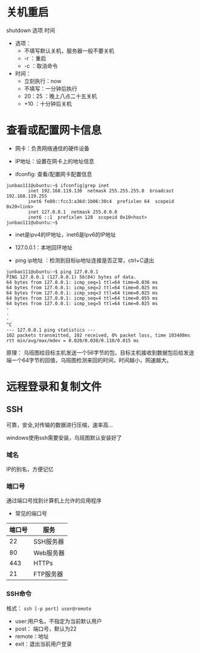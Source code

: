 # 关机重启
shutdown 选项 时间
* 选项：
  * 不填写默认关机，服务器一般不要关机
  * -r ：重启
  * -c ：取消命令
* 时间：
  * 立刻执行：now
  * 不填写：一分钟后执行
  * 20：25  ：晚上八点二十五关机
  * +10 ：十分钟后关机

# 查看或配置网卡信息
* 网卡：负责网络通信的硬件设备
* IP地址：设置在网卡上的地址信息


* ifconfig: 查看/配置网卡配置信息
```
junbao111@ubuntu:~$ ifconfig|grep inet
        inet 192.168.119.130  netmask 255.255.255.0  broadcast 192.168.119.255
        inet6 fe80::fcc3:a36d:1b06:30c4  prefixlen 64  scopeid 0x20<link>
        inet 127.0.0.1  netmask 255.0.0.0
        inet6 ::1  prefixlen 128  scopeid 0x10<host>
junbao111@ubuntu:~$ 

```
* inet是ipv4的IP地址，inet6是Ipv6的IP地址
* 127.0.0.1：本地回环地址

* ping ip地址 ：检测到目标ip地址连接是否正常，ctrl+C退出

```
junbao111@ubuntu:~$ ping 127.0.0.1
PING 127.0.0.1 (127.0.0.1) 56(84) bytes of data.
64 bytes from 127.0.0.1: icmp_seq=1 ttl=64 time=0.036 ms
64 bytes from 127.0.0.1: icmp_seq=2 ttl=64 time=0.025 ms
64 bytes from 127.0.0.1: icmp_seq=3 ttl=64 time=0.025 ms
64 bytes from 127.0.0.1: icmp_seq=4 ttl=64 time=0.055 ms
64 bytes from 127.0.0.1: icmp_seq=5 ttl=64 time=0.025 ms
·
·
·
^C
--- 127.0.0.1 ping statistics ---
102 packets transmitted, 102 received, 0% packet loss, time 103408ms
rtt min/avg/max/mdev = 0.020/0.030/0.110/0.015 ms

```

原理：
乌班图给目标主机发送一个56字节的包，目标主机接收到数据包后给发送端一个64字节的回值，乌班图检测来回的时间，时间越小，网速越大。

# 远程登录和复制文件
## SSH
可靠，安全,对传输的数据进行压缩，速率高...

windows使用ssh需要安装，乌班图默认安装好了

### 域名
IP的别名，方便记忆
### 端口号
通过端口号找到计算机上允许的应用程序
* 常见的端口号

|端口号|服务|
|------|---|
|22|SSH服务器|
|80|Web服务器|
|443|HTTPs|
|21|FTP服务器|

### SSH命令
格式：
`ssh [-p port] user@remote`
* user:用户名，不指定为当前默认用户
* post： 端口号，默认为22
* remote：地址
* exit：退出当前用户登录